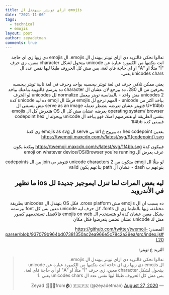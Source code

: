 ```yaml
---
title: ازاي تويتر بيهندل ال emojis
date: "2021-11-06"
tags:
  - technical
  - emojis
layout: post
author: zeyadetman
comments: true
---
```


<div dir="rtl">
تعالوا نحكي فالثريد دي ازاي تويتر بيهندل ال emojis.
ال emojis دي زيها زي اي حاجة انت بتكتبها من الكيبورد عبارة عن unicode بيتحول لشكل character معين، زي حرف "أ" مثلًا او "A" او اي حاجة فاي لغة، بس مش كل الحروف طبعًا ليها نفس عدد ال unicodes chars يعني.
</br></br>
يعني ممكن تلاقي حرف في لغة تويتر بيحسبه بواحد وحرف في لغة تانية تويتر بيحسبه بحرفين من ال 280، ده بيرجع لان عشان ال character ده يترسم فالتويتة بتاعتك بياخد 2 unicodes مش واحد - بالمناسبة تويتر بيعمل normalize لل unicodes لو الحرف بياخد اكتر من unicode - المهم نرجع لل emojis فرضًا ال emoji ده ليه unicode كدة U+1f4bb فتويتر عشان تعرضه بتضطر تعمله serve as an image مش بتستني ال operating system/ browser يعرضه عشان مش كل ال OS هتعرض كل ال emojis بنفس الطريقة او هتعرضهم اصلا، فهو بياخد ال unicode ويحوله ل codepoint hex فبيبقي كدة 1f4bb

بعدين hex codepoint ده بيروح ع url بي serve ال emojis as svg زي كدة
https://twemoji.maxcdn.com/v/latest/svg/${codepoint}.svg

فبيكون كدة https://twemoji.maxcdn.com/v/latest/svg/1f4bb.svg وبكدة يكون عرف يعرض ال emoji on whatever device/OS/Browser you're running

لو مثلًا ال emoji بيتكون من 2 unicode characters فتويتر بي join بين ال codepoints بتوعهم ب dash - عشان ال path بتاعهم يكون valid

<h2>ليه بعض المرات لما تنزل ايموجيز جديدة لل ios ما تظهر في الأندرويد</h2>

ده بسبب ان ال emojis مش cross platform، فكل OS بتهندل ال unicodes بطريقة مختلفة، زيها بالظبط زى ال fonts، كل حرف ليه unicode معين بس كل font بيرسمه بشكل معين عشان كدة لو هتستخدم ال emojis on web فالافضل تستخدمهم كصور مش ك unicode عشان تضمن يتعرضوا فكل مكان

المصدر: https://github.com/twitter/twemoji-parser/blob/937079b964bd07381350ac2ea966e5c78c2a39ea/src/index.js#L20

الثريد ع تويتر:

<blockquote class="twitter-tweet"><p lang="ar" dir="rtl">تعالوا نحكي فالثريد دي ازاي تويتر بيهندل ال emojis.<br>ال emojis دي زيها زي اي حاجة انت بتكتبها من الكيبورد عبارة عن unicode بيتحول لشكل character معين، زي حرف &quot;أ&quot; مثلًا او &quot;A&quot; او اي حاجة فاي لغة، بس مش كل الحروف طبعًا ليها نفس عدد ال unicodes chars يعني .1</p>&mdash; Zeyad (🧑🏻‍💻from🏠) 🇪🇬🇵🇸 (@zeyadetman) <a href="https://twitter.com/zeyadetman/status/1299011072150601730?ref_src=twsrc%5Etfw">August 27, 2020</a></blockquote>

</div>
